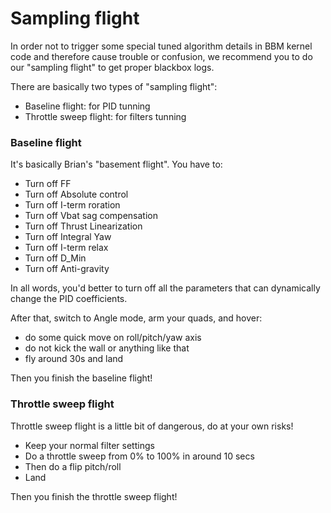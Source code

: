 # Sampling flight

In order not to trigger some special tuned algorithm details in BBM kernel code and therefore cause trouble or confusion, we recommend you to do our "sampling flight" to get proper blackbox logs.

There are basically two types of "sampling flight":

* Baseline flight: for PID tunning
* Throttle sweep flight: for filters tunning

### Baseline flight

It's basically Brian's "basement flight". You have to:

* Turn off FF
* Turn off Absolute control
* Turn off I-term roration
* Turn off Vbat sag compensation
* Turn off Thrust Linearization
* Turn off Integral Yaw
* Turn off I-term relax
* Turn off D\_Min
* Turn off Anti-gravity

In all words, you'd better to turn off all the parameters that can dynamically change the PID coefficients.

After that, switch to Angle mode, arm your quads, and hover:

* do some quick move on roll/pitch/yaw axis
* do not kick the wall or anything like that
* fly around 30s and land

Then you finish the baseline flight!

### Throttle sweep flight

Throttle sweep flight is a little bit of dangerous, do at your own risks!

* Keep your normal filter settings
* Do a throttle sweep from 0% to 100% in around 10 secs
* Then do a flip pitch/roll
* Land

Then you finish the throttle sweep flight!
